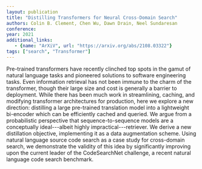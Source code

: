 ```yaml
---
layout: publication
title: "Distilling Transformers for Neural Cross-Domain Search"
authors: Colin B. Clement, Chen Wu, Dawn Drain, Neel Sundaresan
conference:
year: 2021
additional_links:
   - {name: "ArXiV", url: "https://arxiv.org/abs/2108.03322"}
tags: ["search", "Transformer"]
---
```

Pre-trained transformers have recently clinched top spots in the gamut of natural language tasks and pioneered solutions to software engineering tasks. Even information retrieval has not been immune to the charm of the transformer, though their large size and cost is generally a barrier to deployment. While there has been much work in streamlining, caching, and modifying transformer architectures for production, here we explore a new direction: distilling a large pre-trained translation model into a lightweight bi-encoder which can be efficiently cached and queried. We argue from a probabilistic perspective that sequence-to-sequence models are a conceptually ideal---albeit highly impractical---retriever. We derive a new distillation objective, implementing it as a data augmentation scheme. Using natural language source code search as a case study for cross-domain search, we demonstrate the validity of this idea by significantly improving upon the current leader of the CodeSearchNet challenge, a recent natural language code search benchmark. 

